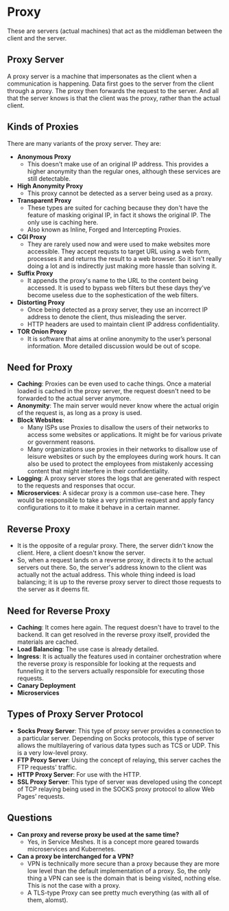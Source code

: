 # Proxy

These are servers (actual machines) that act as the middleman between the client and the server.


## Proxy Server

A proxy server is a machine that impersonates as the client when a communication is happening. Data first goes to the server from the client through a proxy. The proxy then forwards the request to the server. And all that the server knows is that the client was the proxy, rather than the actual client.


## Kinds of Proxies

There are many variants of the proxy server. They are:
- **Anonymous Proxy**
    - This doesn't make use of an original IP address. This provides a higher anonymity than the regular ones, although these services are still detectable.
- **High Anonymity Proxy**
    - This proxy cannot be detected as a server being used as a proxy.
- **Transparent Proxy**
    - These types are suited for caching because they don't have the feature of masking original IP, in fact it shows the original IP. The only use is caching here.
    - Also known as Inline, Forged and Intercepting Proxies.
- **CGI Proxy**
    - They are rarely used now and were used to make websites more accessible. They accept requsts to target URL using a web form, processes it and returns the result to a web browser. So it isn't really doing a lot and is indirectly just making more hassle than solving it.
- **Suffix Proxy**
    - It appends the proxy's name to the URL to the content being accessed. It is used to bypass web filters but these days they've become useless due to the sophestication of the web filters.
- **Distorting Proxy**
    - Once being detected as a proxy server, they use an incorrect IP address to denote the client, thus misleading the server.
    - HTTP headers are used to maintain client IP address confidentiality.
- **TOR Onion Proxy**
    - It is software that aims at online anonymity to the user’s personal information. More detailed discussion would be out of scope.


## Need for Proxy

- **Caching**: Proxies can be even used to cache things. Once a material loaded is cached in the proxy server, the request doesn't need to be forwarded to the actual server anymore.
- **Anonymity**: The main server would never know where the actual origin of the request is, as long as a proxy is used.
- **Block Websites**:
    - Many ISPs use Proxies to disallow the users of their networks to access some websites or applications. It might be for various private or government reasons.
    - Many organizations use proxies in their networks to disallow use of leisure websites or such by the employees during work hours. It can also be used to protect the employees from mistakenly accessing content that might interfere in their confidentiality.
- **Logging**: A proxy server stores the logs that are generated with respect to the requests and responses that occur.
- **Microservices**: A sidecar proxy is a common use-case here. They would be responsible to take a very primitive request and apply fancy configurations to it to make it behave in a certain manner.


## Reverse Proxy

- It is the opposite of a regular proxy. There, the server didn't know the client. Here, a client doesn't know the server.
- So, when a request lands on a reverse proxy, it directs it to the actual servers out there. So, the server's address known to the client was actually not the actual address. This whole thing indeed is load balancing; it is up to the reverse proxy server to direct those requests to the server as it deems fit.


## Need for Reverse Proxy

- **Caching**: It comes here again. The request doesn't have to travel to the backend. It can get resolved in the reverse proxy itself, provided the materials are cached.
- **Load Balancing**: The use case is already detailed.
- **Ingress**: It is actually the features used in container orchestration where the reverse proxy is responsible for looking at the requests and funneling it to the servers actually responsible for executing those requests.
- **Canary Deployment**
- **Microservices**


## Types of Proxy Server Protocol

- **Socks Proxy Server**: This type of proxy server provides a connection to a particular server. Depending on Socks protocols, this type of server allows the multilayering of various data types such as TCS or UDP. This is a very low-level proxy.
- **FTP Proxy Server**: Using the concept of relaying, this server caches the FTP requests' traffic.
- **HTTP Proxy Server**: For use with the HTTP.
- **SSL Proxy Server**: This type of server was developed using the concept of TCP relaying being used in the SOCKS proxy protocol to allow Web Pages’ requests.


## Questions

- **Can proxy and reverse proxy be used at the same time?**
    - Yes, in Service Meshes. It is a concept more geared towards microservices and Kubernetes.
- **Can a proxy be interchanged for a VPN?**
    - VPN is technically more secure than a proxy because they are more low level than the default implementation of a proxy. So, the only thing a VPN can see is the domain that is being visited, nothing else. This is not the case with a proxy.
    - A TLS-type Proxy can see pretty much everything (as with all of them, alomst).
